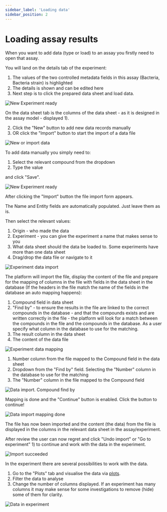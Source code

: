 ```yaml
---
sidebar_label: 'Loading data'
sidebar_position: 2
---
```


# Loading assay results

When you want to add data (type or load) to an assay you firstly need to open that assay.

You will land on the details tab of the experiment:

1) The values of the two controlled metadata fields in this assay (Bacteria, Bacteria strain) is highlighted
2) The details is shown and can be edited here
3) Next step is to click the prepared data sheet and load data.

![New Experiment ready](./assets/experiment_new_done.png)

On the data sheet tab is the columns of the data sheet - as it is designed in the assay model - displayed 1).

2) Click the "New" button to add new data records manually
3) OR click the "Import" button to start the import of a data file

![New or import data](./assets/experiment_new_data.png)

To add data manually you simply need to:

1) Select the relevant compound from the dropdown
2) Type the value

and click "Save".

![New Experiment ready](./assets/experiment_new_data_add.png)

After clicking the "Import" button the file import form appears.

The Name and Entity fields are automatically populated. Just leave them as is.

Then select the relevant values:

1) Origin - who made the data
2) Experiment - you can give the experiment a name that makes sense to you
3) What data sheet should the data be loaded to. Some experiments have more than one data sheet
4) Drag/drop the data file or navigate to it

![Experiment data import](./assets/experiment_new_data_import.png)

The platform will import the file, display the content of the file and prepare for the mapping of columns in the file with fields in the data sheet in the database (If the headers in the file match the name of the fields in the database an auto mapping happens):

1) Compound field in data sheet
2) "Find by" - to ensure the results in the file are linked to the correct compounds in the database - and that the compounds exists and are written correctly in the file - the platform will look for a match between the compounds in the file and the compounds in the database. As a user specify what column in the database to use for the matching.
3) The result column in the data sheet
4) The content of the data file

![Experiment data mapping](./assets/experiment_new_data_import_mapping.png)

1) Number column from the file mapped to the Compound field in the data sheet
2) Dropdown from the "Find by" field. Selecting the "Number" column in the database to use for the matching
3) The "Number" column in the file mapped to the Compound field


![Data import. Compound find by](./assets/experiment_new_data_import_mapping2.png)

Mapping is done and the "Continue" button is enabled. Click the button to continue!


![Data import mapping done](./assets/experiment_new_data_import_mapping_done.png)

The file has now been imported and the content (the data) from the file is displayed in the columns in the relevant data sheet in the assay/experiment.

After review the user can now regret and click "Undo import" or "Go to experiment" 1) to continue and work with the data in the experiment.

![Import succeeded](./assets/experiment_new_data_import_succeeded.png)

In the experiment there are several possibilities to work with the data.

1) Go to the "Plots" tab and visualise the data via [plots](./plots.md).
2) Filter the data to analyse
3) Change the number of columns displayed. If an experiment has many columns it may make sense for some investigations to remove (hide) some of them for clarity.


![Data in experiment](./assets/experiment_new_data_imported.png)
